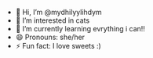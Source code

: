 - 👋 Hi, I’m @mydhilyylihdym
- 👀 I’m interested in cats
- 🌱 I’m currently learning evrything i can!!
- 😄 Pronouns: she/her
- ⚡ Fun fact: I love sweets :)

<!---
mydhilyylihdym/mydhilyylihdym is a ✨ special ✨ repository because its `README.md` (this file) appears on your GitHub profile.
You can click the Preview link to take a look at your changes.
--->
